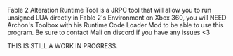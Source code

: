 Fable 2 Alteration Runtime Tool is a JRPC tool that will allow you to run unsigned LUA directly in Fable 2's Environment on Xbox 360, you will NEED Archon's Toolbox with his Runtime Code Loader Mod to be able to use this program. Be sure to contact Mali on discord if you have any issues <3

THIS IS STILL A WORK IN PROGRESS.
